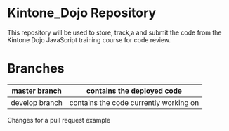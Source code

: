 # Kintone_Dojo Repository
This repository will be used to store, track,a and submit the code from the Kintone Dojo JavaScript training course for code review.

# Branches
| master branch | contains the deployed code |
| -- | -- |
| develop branch | contains the code currently working on |


Changes for a pull request example
